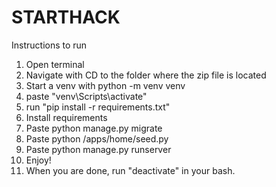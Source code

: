 # STARTHACK

Instructions to run
1. Open terminal
2. Navigate with CD to the folder where the zip file is located
3. Start a venv with python -m venv venv
4. paste "venv\Scripts\activate"
5. run "pip install -r requirements.txt"
6. Install requirements
7. Paste python manage.py migrate
8. Paste python /apps/home/seed.py
9. Paste python manage.py runserver
10. Enjoy!
11. When you are done, run "deactivate" in your bash.
